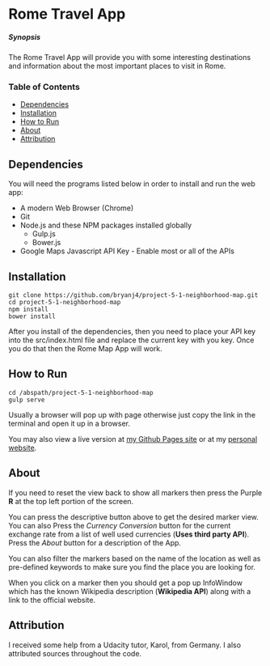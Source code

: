 # Rome Travel App #

##### Synopsis #####
The Rome Travel App will provide you with some interesting destinations and information about the most important places to visit in Rome.


### Table of Contents ###
* [Dependencies](#dependencies)
* [Installation](#installation)
* [How to Run](#how-to-run)
* [About](#about)
* [Attribution](#attribution)



## Dependencies ##
You will need the programs listed below in order to install and run the web app:

* A modern Web Browser (Chrome)
* Git
* Node.js and these NPM packages installed globally
    * Gulp.js
    * Bower.js
* Google Maps Javascript API Key - Enable most or all of the APIs


## Installation ##

~~~
git clone https://github.com/bryanj4/project-5-1-neighborhood-map.git
cd project-5-1-neighborhood-map
npm install
bower install
~~~
After you install of the dependencies, then you need to place your API key into the src/index.html file and replace the current key with you key. Once you do that then the Rome Map App will work.


## How to Run ##
~~~
cd /abspath/project-5-1-neighborhood-map
gulp serve
~~~
Usually a browser will pop up with page otherwise just copy the link in the terminal and open it up in a browser.

You may also view a live version at [my Github Pages site](http://bryanj.github.io/olderstuff/UdacityProjects/project-5-1-neighborhood-map/dist/index.html) or at my [personal website](http://files.jakebryan.me/olderstuff/UdacityProjects/project-5-1-neighborhood-map/dist/index.html).

## About ##
If you need to reset the view back to show all markers then press the Purple **R** at the top left portion of the screen.

You can press the descriptive button above to get the desired marker view. You can also Press the *Currency Conversion* button for the current exchange rate from a list of well used currencies (**Uses third party API**). Press the *About* button for a description of the App.

You can also filter the markers based on the name of the location as well as pre-defined keywords to make sure you find the place you are looking for.

When you click on a marker then you should get a pop up InfoWindow which has the known Wikipedia description (**Wikipedia API**) along with a link to the official website.


## Attribution ##
I received some help from a Udacity tutor, Karol, from Germany. I also attributed sources throughout the code.
